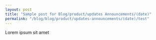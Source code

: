 ```yaml
---
layout: post
title: "Sample post for Blog/product/updates Announcements/(date)"
permalink: "/blog/blog/product/updates-announcements/(date)/test"
---
```

Lorem ipsum sit amet
